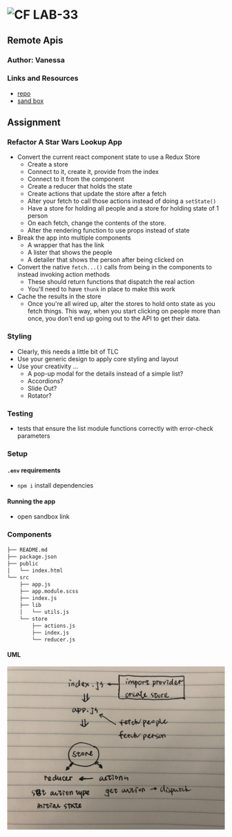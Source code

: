 ![CF](http://i.imgur.com/7v5ASc8.png) LAB-33
=================================================

## Remote Apis

### Author: Vanessa

### Links and Resources
* [repo](https://github.com/Wei9023/lab-33)
* [sand box](https://codesandbox.io/s/github/Wei9023/lab-33/tree/master/)

## Assignment
### Refactor A Star Wars Lookup App
* Convert the current react component state to use a Redux Store
  * Create a store
  * Connect to it, create it, provide from the index
  * Connect to it from the component
  * Create a reducer that holds the state
  * Create actions that update the store after a fetch
  * Alter your fetch to call those actions instead of doing a `setState()`
  * Have a store for holding all people and a store for holding state of 1 person
  * On each fetch, change the contents of the store.
  * Alter the rendering function to use props instead of state
* Break the app into multiple components
  * A wrapper that has the link
  * A lister that shows the people
  * A detailer that shows the person after being clicked on
* Convert the native `fetch...()` calls from being in the components to instead invoking action methods
  * These should return functions that dispatch the real action
  * You'll need to have `thunk` in place to make this work
* Cache the results in the store
  * Once you're all wired up, alter the stores to hold onto state as you fetch things. This way, when you start clicking on people more than once, you don't end up going out to the API to get their data.

### Styling
* Clearly, this needs a little bit of TLC
* Use your generic design to apply core styling and layout
* Use your creativity ...
  * A pop-up modal for the details instead of a simple list?
  * Accordions?
  * Slide Out?
  * Rotator?

### Testing
* tests that ensure the list module functions correctly with error-check parameters

### Setup
#### `.env` requirements
* `npm i` install dependencies

#### Running the app
* open sandbox link

### Components
```
├── README.md
├── package.json
├── public
│   └── index.html
└── src
    ├── app.js
    ├── app.module.scss
    ├── index.js
    ├── lib
    │   └── utils.js
    └── store
        ├── actions.js
        ├── index.js
        └── reducer.js
```


#### UML
![Data flow](./uml.jpg)
